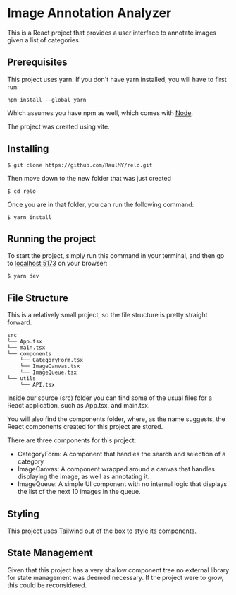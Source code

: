# Image Annotation Analyzer

This is a React project that provides a user interface to annotate images given a list of categories.

## Prerequisites

This project uses yarn. If you don't have yarn installed, you will have to first run:

```
npm install --global yarn

```

Which assumes you have npm as well, which comes with [Node](http://nodejs.org/).

The project was created using vite.

## Installing

```
$ git clone https://github.com/RaulMY/relo.git
```

Then move down to the new folder that was just created

```
$ cd relo
```

Once you are in that folder, you can run the following command:
```
$ yarn install
```

## Running the project

To start the project, simply run this command in your terminal, and then go to [localhost:5173](http://localhost:5173/) on your browser:

```
$ yarn dev
```

## File Structure

This is a relatively small project, so the file structure is pretty straight forward.

```
src
└── App.tsx
└── main.tsx
└── components
    └── CategoryForm.tsx
    └── ImageCanvas.tsx
    └── ImageQueue.tsx
└── utils
    └── API.tsx
```

Inside our source (src) folder you can find some of the usual files for a React application, such as App.tsx, and main.tsx.

You will also find the components folder, where, as the name suggests, the React components created for this project are stored. 

There are three components for this project:
- CategoryForm: A component that handles the search and selection of a category
- ImageCanvas: A component wrapped around a canvas that handles displaying the image, as well as annotating it.
- ImageQueue: A simple UI component with no internal logic that displays the list of the next 10 images in the queue.

## Styling

This project uses Tailwind out of the box to style its components.

## State Management

Given that this project has a very shallow component tree no external library for state management was deemed necessary. If the project were to grow, this could be reconsidered.

